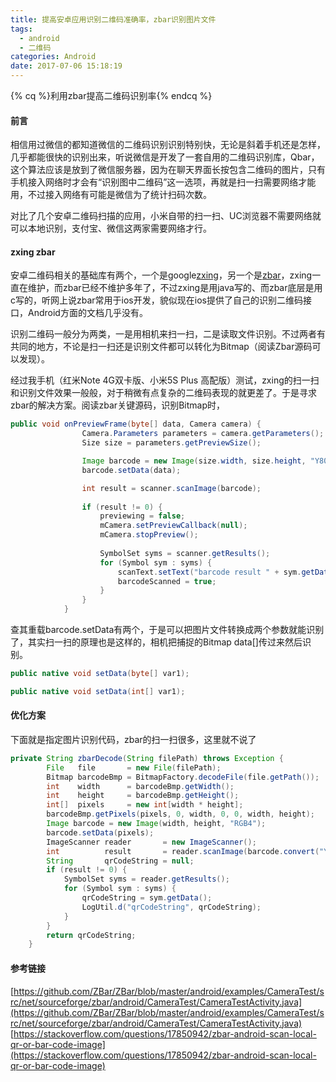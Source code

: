 ```yaml
---
title: 提高安卓应用识别二维码准确率，zbar识别图片文件
tags:
  - android
  - 二维码
categories: Android
date: 2017-07-06 15:18:19
---
```


{% cq %}利用zbar提高二维码识别率{% endcq %}

<!-- more -->
#### 前言
相信用过微信的都知道微信的二维码识别识别特别快，无论是斜着手机还是怎样，几乎都能很快的识别出来，听说微信是开发了一套自用的二维码识别库，Qbar，这个算法应该是放到了微信服务器，因为在聊天界面长按包含二维码的图片，只有手机接入网络时才会有“识别图中二维码”这一选项，再就是扫一扫需要网络才能用，不过接入网络有可能是微信为了统计扫码次数。

对比了几个安卓二维码扫描的应用，小米自带的扫一扫、UC浏览器不需要网络就可以本地识别，支付宝、微信这两家需要网络才行。
#### zxing zbar

安卓二维码相关的基础库有两个，一个是google[zxing](https://github.com/zxing/zxing/)，另一个是[zbar](https://github.com/ZBar/ZBar)，zxing一直在维护，而zbar已经不维护多年了，不过zxing是用java写的、而zbar底层是用c写的，听网上说zbar常用于ios开发，貌似现在ios提供了自己的识别二维码接口，Android方面的文档几乎没有。

识别二维码一般分为两类，一是用相机来扫一扫，二是读取文件识别。不过两者有共同的地方，不论是扫一扫还是识别文件都可以转化为Bitmap（阅读Zbar源码可以发现）。

经过我手机（红米Note 4G双卡版、小米5S Plus 高配版）测试，zxing的扫一扫和识别文件效果一般般，对于稍微有点复杂的二维码表现的就更差了。于是寻求zbar的解决方案。阅读zbar关键源码，识别Bitmap时，

```java
public void onPreviewFrame(byte[] data, Camera camera) {
                Camera.Parameters parameters = camera.getParameters();
                Size size = parameters.getPreviewSize();

                Image barcode = new Image(size.width, size.height, "Y800");
                barcode.setData(data);

                int result = scanner.scanImage(barcode);
                
                if (result != 0) {
                    previewing = false;
                    mCamera.setPreviewCallback(null);
                    mCamera.stopPreview();
                    
                    SymbolSet syms = scanner.getResults();
                    for (Symbol sym : syms) {
                        scanText.setText("barcode result " + sym.getData());
                        barcodeScanned = true;
                    }
                }
            }
```

查其重载barcode.setData有两个，于是可以把图片文件转换成两个参数就能识别了，其实扫一扫的原理也是这样的，相机把捕捉的Bitmap data[]传过来然后识别。

```java
public native void setData(byte[] var1);

public native void setData(int[] var1);
```

#### 优化方案

下面就是指定图片识别代码，zbar的扫一扫很多，这里就不说了

```java
private String zbarDecode(String filePath) throws Exception {
        File   file       = new File(filePath);
        Bitmap barcodeBmp = BitmapFactory.decodeFile(file.getPath());
        int    width      = barcodeBmp.getWidth();
        int    height     = barcodeBmp.getHeight();
        int[]  pixels     = new int[width * height];
        barcodeBmp.getPixels(pixels, 0, width, 0, 0, width, height);
        Image barcode = new Image(width, height, "RGB4");
        barcode.setData(pixels);
        ImageScanner reader       = new ImageScanner();
        int          result       = reader.scanImage(barcode.convert("Y800"));
        String       qrCodeString = null;
        if (result != 0) {
            SymbolSet syms = reader.getResults();
            for (Symbol sym : syms) {
                qrCodeString = sym.getData();
                LogUtil.d("qrCodeString", qrCodeString);
            }
        }
        return qrCodeString;
    }
```
#### 参考链接

[https://github.com/ZBar/ZBar/blob/master/android/examples/CameraTest/src/net/sourceforge/zbar/android/CameraTest/CameraTestActivity.java](https://github.com/ZBar/ZBar/blob/master/android/examples/CameraTest/src/net/sourceforge/zbar/android/CameraTest/CameraTestActivity.java)
[https://stackoverflow.com/questions/17850942/zbar-android-scan-local-qr-or-bar-code-image](https://stackoverflow.com/questions/17850942/zbar-android-scan-local-qr-or-bar-code-image)